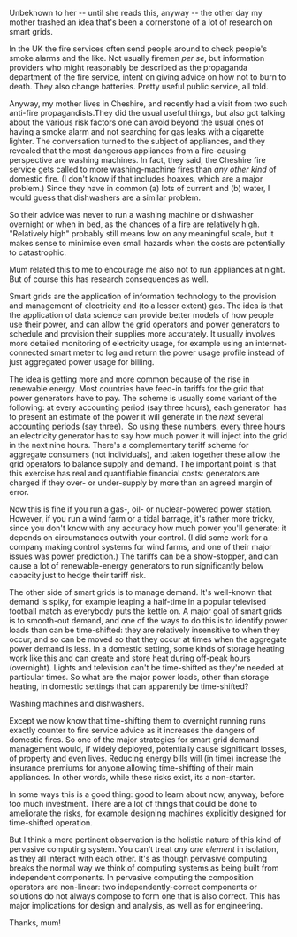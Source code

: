 <html><body><p>Unbeknown to her -- until she reads this, anyway -- the other day my mother trashed an idea that's been a cornerstone of a lot of research on smart grids.

<!--more-->

In the UK the fire services often send people around to check people's smoke alarms and the like. Not usually firemen <em>per se</em>, but information providers who might reasonably be described as the propaganda department of the fire service, intent on giving advice on how not to burn to death. They also change batteries. Pretty useful public service, all told.

Anyway, my mother lives in Cheshire, and recently had a visit from two such anti-fire propagandists.They did the usual useful things, but also got talking about the various risk factors one can avoid beyond the usual ones of having a smoke alarm and not searching for gas leaks with a cigarette lighter. The conversation turned to the subject of appliances, and they revealed that the most dangerous appliances from a fire-causing perspective are washing machines. In fact, they said, the Cheshire fire service gets called to more washing-machine fires than <em>any other kind</em> of domestic fire. (I don't know if that includes hoaxes, which are a major problem.) Since they have in common (a) lots of current and (b) water, I would guess that dishwashers are a similar problem.

So their advice was never to run a washing machine or dishwasher overnight or when in bed, as the chances of a fire are relatively high. "Relatively high" probably still means low on any meaningful  scale, but it makes sense to minimise even small hazards when the costs are potentially to catastrophic.

Mum related this to me to encourage me also not to run appliances at night. But of course this has research consequences as well.

Smart grids are the application of information technology to the provision and management of electricity and (to a lesser extent) gas. The idea is that the application of data science can provide better models of how people use their power, and can allow the grid operators and power generators to schedule and provision their supplies more accurately. It usually involves more detailed monitoring of electricity usage, for example using an internet-connected smart meter to log and return the power usage profile instead of just aggregated power usage for billing.

The idea is getting more and more common because of the rise in renewable energy. Most countries have feed-in tariffs for the grid that power generators have to pay. The scheme is usually some variant of the following: at every accounting period (say three hours), each generator  has to present an estimate of the power it will generate in the <em>next</em> several accounting periods (say three).  So using these numbers, every three hours an electricity generator has to say how much power it will inject into the grid in the next nine hours. There's a complementary tariff scheme for aggregate consumers (not individuals), and taken together these allow the grid operators to balance supply and demand. The important point is that this exercise has real and quantifiable financial costs: generators are charged if they over- or under-supply by more than an agreed margin of error.

Now this is fine if you run a gas-, oil- or nuclear-powered power station. However, if you run a wind farm or a tidal barrage, it's rather more tricky, since you don't know with any accuracy how much power you'll generate: it depends on circumstances outwith your control. (I did some work for a company making control systems for wind farms, and one of their major issues was power prediction.) The tariffs can be a show-stopper, and can cause a lot of renewable-energy generators to run significantly below capacity just to hedge their tariff risk.

The other side of smart grids is to manage demand. It's well-known that demand is spiky, for example leaping a half-time in a popular televised football match as everybody puts the kettle on. A major goal of smart grids is to smooth-out demand, and one of the ways to do this is to identify power loads than can be time-shifted: they are relatively insensitive to when they occur, and so can be moved so that they occur at times when the aggregate power demand is less. In a domestic setting, some kinds of storage heating work like this and can create and store heat during off-peak hours (overnight). Lights and television can't be time-shifted as they're needed at particular times. So what are the major power loads, other than storage heating, in domestic settings that can apparently be time-shifted?

Washing machines and dishwashers.

Except we now know that time-shifting them to overnight running runs exactly counter to fire service advice as it increases the dangers of domestic fires. So one of the major strategies for smart grid demand management would, if widely deployed, potentially cause significant losses, of property and even lives. Reducing energy bills will (in time) increase the insurance premiums for anyone allowing time-shifting of their main appliances. In other words, while these risks exist, its a non-starter.

In some ways this is a good thing: good to learn about now, anyway, before too much investment. There are a lot of things that could be done to ameliorate the risks, for example designing machines explicitly designed for time-shifted operation.

But I think a more pertinent observation is the holistic nature of this kind of pervasive computing system. You can't treat <em>any one element</em> in isolation, as they all interact with each other. It's as though pervasive computing breaks the normal way we think of computing systems as being built from independent components. In pervasive computing the composition operators are non-linear: two independently-correct components or solutions do not always compose to form one that is also correct. This has major implications for design and analysis, as well as for engineering.

Thanks, mum!</p></body></html>